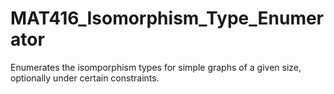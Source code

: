 # MAT416_Isomorphism_Type_Enumerator
Enumerates the isomporphism types for simple graphs of a given size, optionally under certain constraints.
